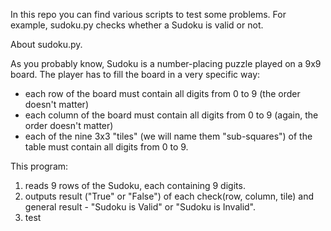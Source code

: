 In this repo you can find various scripts to test some problems. For example, sudoku.py checks whether a Sudoku is valid or not.

About sudoku.py.

As you probably know, Sudoku is a number-placing puzzle played on a 9x9 board. The player has to fill the board in a very specific way:

- each row of the board must contain all digits from 0 to 9 (the order doesn't matter)
- each column of the board must contain all digits from 0 to 9 (again, the order doesn't matter)
- each of the nine 3x3 "tiles" (we will name them "sub-squares") of the table must contain all digits from 0 to 9.

This program:
1. reads 9 rows of the Sudoku, each containing 9 digits.
2. outputs result ("True" or "False") of each check(row, column, tile) and general result -  "Sudoku is Valid" or "Sudoku is Invalid".
3. test
